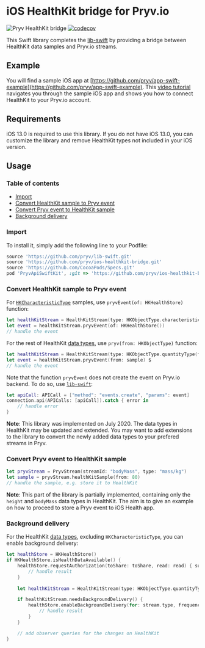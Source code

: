 # iOS HealthKit bridge for Pryv.io
![Pryv HealthKit bridge](https://github.com/pryv/bridge-ios-healthkit/workflows/Pryv%20HealthKit%20bridge/badge.svg) [![codecov](https://codecov.io/gh/pryv/bridge-ios-healthkit/branch/master/graph/badge.svg)](https://codecov.io/gh/pryv/bridge-ios-healthkit)

This Swift library completes the [lib-swift](https://github.com/pryv/lib-swift) by providing a bridge between HealthKit data samples and Pryv.io streams. 

## Example

You will find a sample iOS app at [https://github.com/pryv/app-swift-example](https://github.com/pryv/app-swift-example). This [video tutorial](https://www.youtube.com/watch?v=PIBh2_joFqQ) navigates you through the sample iOS app and shows you how to connect HealthKit to your Pryv.io account.

## Requirements

iOS 13.0 is required to use this library. 
If you do not have iOS 13.0, you can customize the library and remove HealthKit types not included in your iOS version. 

## Usage

### Table of contents
  
- [Import](#import)
- [Convert HealthKit sample to Pryv event](#convert-healthkit-sample-to-pryv-event)
- [Convert Pryv event to HealthKit sample](#convert-pryv-event-to-healthkit-sample)
- [Background delivery](#background-delivery)

### Import

To install it, simply add the following line to your Podfile:

```ruby
source 'https://github.com/pryv/lib-swift.git'
source 'https://github.com/pryv/ios-healthkit-bridge.git'
source 'https://github.com/CocoaPods/Specs.git'
pod 'PryvApiSwiftKit', :git => 'https://github.com/pryv/ios-healthkit-bridge.git', :branch => 'master'
```
  
### Convert HealthKit sample to Pryv event
  
For [`HKCharacteristicType`](https://developer.apple.com/documentation/healthkit/hkcharacteristictype) samples, use `pryvEvent(of: HKHealthStore)` function: 
  
```swift
let healthKitStream = HealthKitStream(type: HKObjectType.characteristicType(forIdentifier: .dateOfBirth)!)
let event = healthKitStream.pryvEvent(of: HKHealthStore()) 
// handle the event
```
  
For the rest of HealthKit [data types](https://developer.apple.com/documentation/healthkit/data_types), use `pryv(from: HKObjectType)` function: 
```swift
let healthKitStream = HealthKitStream(type: HKObjectType.quantityType(forIdentifier: .bodyMass)!, frequency: .immediate)
let event = healthKitStream.pryvEvent(from: sample) $
// handle the event
```
  
Note that the function `pryvEvent` does not create the event on Pryv.io backend. To do so, use [`lib-swift`](https://github.com/pryv/lib-swift): 
```swift
let apiCall: APICall = ["method": "events.create", "params": event]
connection.api(APICalls: [apiCall]).catch { error in
    // handle error
}
```
  
  **Note**: This library was implemented on July 2020. The data types in HealthKit may be updated and extended. You may want to add extensions to the library to convert the newly added data types to your prefered streams in Pryv.

### Convert Pryv event to HealthKit sample

``` swift
let pryvStream = PryvStream(streamId: "bodyMass", type: "mass/kg")
let sample = pryvStream.healthKitSample(from: 80)
// handle the sample, e.g. store it to HealthKit
```
  
  **Note**: This part of the library is partially implemented, containing only the `height` and `bodyMass` data types in HealthKit. The aim is to give an example on how to proceed to store a Pryv event to iOS Health app.

### Background delivery
  
For the HealthKit [data types](https://developer.apple.com/documentation/healthkit/data_types), excluding `HKCharacteristicType`, you can enable background delivery: 
  
```swift
let healthStore = HKHealthStore()
if HKHealthStore.isHealthDataAvailable() { 
    healthStore.requestAuthorization(toShare: toShare, read: read) { success, error in 
        // handle result
    }
    
    let healthKitStream = HealthKitStream(type: HKObjectType.quantityType(forIdentifier: .bodyMass)!, frequency: .immediate)

    if healthKitStream.needsBackgroundDelivery() {
        healthStore.enableBackgroundDelivery(for: stream.type, frequency: stream.frequency!, withCompletion: { succeeded, error in
            // handle result
        }
    }

    // add observer queries for the changes on HealthKit
}
```


